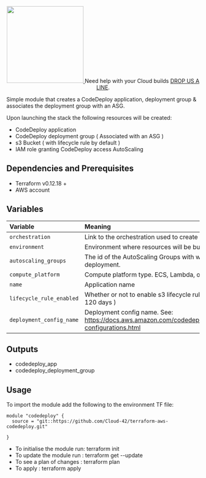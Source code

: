 <p align="center">
  <a href="https://www.cloud42.io/" target="_blank" rel="Homepage">
  <img width="200" height="200" src="https://www.cloud42.io/wp-content/uploads/2020/01/transparent_small.png">
  </a>
  Need help with your Cloud builds <a href="https://www.cloud42.io/contact/" target="_blank" rel="ContactUS"> DROP US A LINE</a>.
</p>



Simple module that creates a CodeDeploy application, deployment group & associates the deployment group with an ASG.

Upon launching the stack the following resources will be created:

 * CodeDeploy application
 * CodeDeploy deployment group ( Associated with an ASG )
 * s3 Bucket ( with lifecycle rule by default )  
 * IAM role granting CodeDeploy access AutoScaling

## Dependencies and Prerequisites
 * Terraform v0.12.18 +
 * AWS account

## Variables
| Variable | Meaning |
| :------- | :----- |
| `orchestration` | Link to the orchestration used to create resources. |
| `environment` | Environment where resources will be built. |
| `autoscaling_groups` | The id of the AutoScaling Groups with which to associate the deployment. |
| `compute_platform` | Compute platform type. ECS, Lambda, or Server. |
| `name` | Application name |
| `lifecycle_rule_enabled` | Whether or not to enable s3 lifecycle rule ( Default is to expire items after 120 days ) |
| `deployment_config_name` | Deployment config name. See: https://docs.aws.amazon.com/codedeploy/latest/userguide/deployment-configurations.html |

## Outputs
 * codedeploy_app
 * codedeploy_deployment_group 

## Usage

To import the module add the following to the environment TF file:
```
module "codedeploy" {
  source = "git::https://github.com/Cloud-42/terraform-aws-codedeploy.git"

}
```
* To initialise the module run: terraform init
* To update the module run    : terraform get --update
* To see a plan of changes    : terraform plan
* To apply                    : terraform apply


